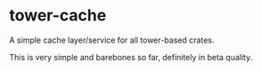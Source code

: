 # tower-cache

A simple cache layer/service for all tower-based crates.

This is very simple and barebones so far, definitely in beta quality.
